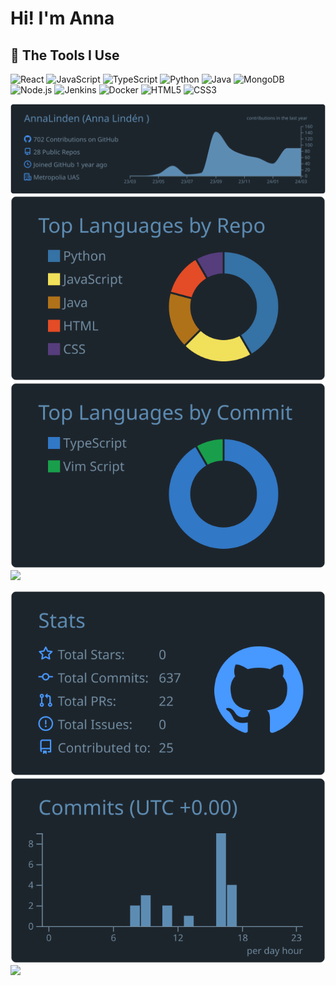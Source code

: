 # Hi! I'm Anna

## 💼 The Tools I Use

<p align="left">
  <img alt="React" src="https://simpleicons.org/icons/react.svg" width="40" height="40"/>
  <img alt="JavaScript" src="https://simpleicons.org/icons/javascript.svg" width="40" height="40"/>
  <img alt="TypeScript" src="https://simpleicons.org/icons/typescript.svg" width="40" height="40"/>
  <img alt="Python" src="https://simpleicons.org/icons/python.svg" width="40" height="40"/>
  <img alt="Java" src="https://simpleicons.org/icons/java.svg" width="40" height="40"/>
  <img alt="MongoDB" src="https://simpleicons.org/icons/mongodb.svg" width="40" height="40"/>
  <img alt="Node.js" src="https://simpleicons.org/icons/node-dot-js.svg" width="40" height="40"/>
  <img alt="Jenkins" src="https://simpleicons.org/icons/jenkins.svg" width="40" height="40"/>
  <img alt="Docker" src="https://simpleicons.org/icons/docker.svg" width="40" height="40"/>
  <img alt="HTML5" src="https://simpleicons.org/icons/html5.svg" width="40" height="40"/>
  <img alt="CSS3" src="https://simpleicons.org/icons/css3.svg" width="40" height="40"/>
</p>


[![](https://raw.githubusercontent.com/AnnaLinden/AnnaLinden/master/profile-summary-card-output/city_lights/0-profile-details.svg)](https://github.com/vn7n24fzkq/github-profile-summary-cards)
[![](https://raw.githubusercontent.com/AnnaLinden/AnnaLinden/master/profile-summary-card-output/city_lights/1-repos-per-language.svg)](https://github.com/vn7n24fzkq/github-profile-summary-cards) [![](https://raw.githubusercontent.com/AnnaLinden/AnnaLinden/master/profile-summary-card-output/city_lights/2-most-commit-language.svg)](https://github.com/vn7n24fzkq/github-profile-summary-cards)
[![](https://github-profile-summary-cards.vercel.app/api/cards/most-commit-language?username=AnnaLinden&theme=city_lights)](https://github.com/vn7n24fzkq/github-profile-summary-cards)


[![](https://raw.githubusercontent.com/AnnaLinden/AnnaLinden/master/profile-summary-card-output/city_lights/3-stats.svg)](https://github.com/vn7n24fzkq/github-profile-summary-cards) [![](https://raw.githubusercontent.com/AnnaLinden/AnnaLinden/master/profile-summary-card-output/city_lights/4-productive-time.svg)](https://github.com/vn7n24fzkq/github-profile-summary-cards)
[![](http://github-profile-summary-cards.vercel.app/api/cards/productive-time?username=AnnaLinden&theme=city_lights&utcOffset=2)](https://github.com/vn7n24fzkq/github-profile-summary-cards)

